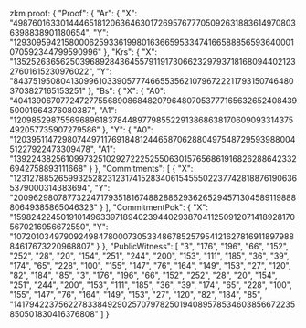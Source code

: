 zkm proof:
{
"Proof": {
"Ar": {
"X": "4987601633014446518120636463017269576777050926318836149708036398838901180654",
"Y": "12930959421580006259336199801636659533474166588856593640001070592344799590996"
},
"Krs": {
"X": "13525263656250396892843645579119173066232979371816809440212327601615230976022",
"Y": "8437519508041309961033905777466553562107967222117931507464803703827165153251"
},
"Bs": {
"X": {
"A0": "4041390670772472775568908684820796480705377716563265240843950001964376080387",
"A1": "12098529875569689618378448977985522913868638170609093314375492057735907279586"
},
"Y": {
"A0": "12039511472980744971176918481244658706288049754872959398800451227922473309478",
"A1": "1392243825610997325102927222525506301576568619168262886423326942758893111668"
}
},
"Commitments": [
{
"X": "12312788526599325282312317415283406154555022377428188761906365379000314383694",
"Y": "20096298078773224717935181674882886293626529457130458911988880649385865046323"
}
],
"CommitmentPok": {
"X": "15982422450191014963397189402394402938704112509120714189281705670216956672550",
"Y": "10720103497909249847800073053348678525795412162781691189798884617673220968807"
}
},
"PublicWitness": [
"3",
"176",
"196",
"66",
"152",
"252",
"28",
"20",
"154",
"251",
"244",
"200",
"153",
"111",
"185",
"36",
"39",
"174",
"65",
"228",
"100",
"155",
"147",
"76",
"164",
"149",
"153",
"27",
"120",
"82",
"184",
"85",
"3",
"176",
"196",
"66",
"152",
"252",
"28",
"20",
"154",
"251",
"244",
"200",
"153",
"111",
"185",
"36",
"39",
"174",
"65",
"228",
"100",
"155",
"147",
"76",
"164",
"149",
"153",
"27",
"120",
"82",
"184",
"85",
"14179422375622783384929025707978250194089578534603856672235850501830416376808"
]
}

